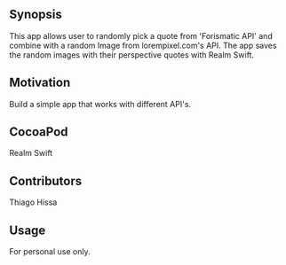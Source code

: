 ## Synopsis

This app allows user to randomly pick a quote from 'Forismatic API' and combine with a random Image from lorempixel.com's API.
The app saves the random images with their perspective quotes with Realm Swift.

## Motivation

Build a simple app that works with different API's.

## CocoaPod

Realm Swift

## Contributors

Thiago Hissa

## Usage

For personal use only.
